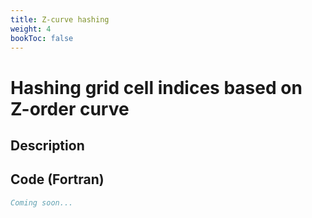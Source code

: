 ```yaml
---
title: Z-curve hashing
weight: 4
bookToc: false
---
```


# Hashing grid cell indices based on Z-order curve

## Description

## Code (Fortran)
```fortran {linenos=false,style=tango}
Coming soon...
```